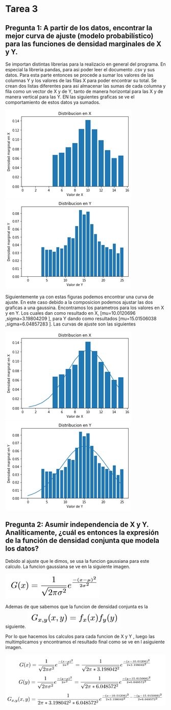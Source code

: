 # Tarea 3

## Pregunta 1: A partir de los datos, encontrar la mejor curva de ajuste (modelo probabilístico) para las funciones de densidad marginales de X y Y.

Se importan distintas librerias para la realizacio en general del programa. En especial la libreria pandas, para asi poder leer el documento .csv y sus datos. Para esta parte entonces se procede a sumar los valores de las columnas Y y los valores de las filas X para poder encontrar su total. Se crean dos listas diferentes para asi almacenar las sumas de cada columna y fila como un vector de X y de Y, tanto de manera horizontal para las X y de manera vertical para las Y. EN las siguientes graficas se ve el comportamiento de estos datos ya sumados.

<img src="Figure_1.png">
<img src="Figure_2.png">

Siguientemente ya con estas figuras podemos encontrar una curva de ajuste. En este caso debido a la composicion podemos ajustar las dos graficas a una gaussina. Encontramos los parametros para los valores en X y en Y. Los cuales dan como resultado en X, [mu=10.0120696 ,sigma=3.19804209 ], para Y dando como resultados [mu=15.01506038 ,sigma=6.04857283 ]. Las curvas de ajuste son las siguientes

<img src="Figure_3.png">
<img src="Figure_4.png">

## Pregunta 2: Asumir independencia de X y Y. Analíticamente, ¿cuál es entonces la expresión de la función de densidad conjunta que modela los datos?

Debido al ajuste que le dimos, se usa la funcion gaussiana para este calculo. La funcion gaussiana se ve en la siguiente imagen.

<img src="Gauss.png">

Ademas de que sabemos que la funcion de densidad conjunta es la siguiente.
<img src="Gauss2.png">

Por lo que hacemos los calculos para cada funcion de X y Y , luego las multimplicamos y encontramos el resultado final como se ve en l asiguiente imagen.

<img src="Gauss3.png">





